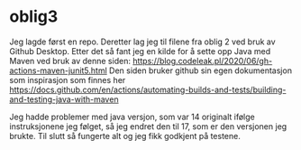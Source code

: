 # oblig3

Jeg lagde først en repo. Deretter lag jeg til filene fra oblig 2 ved bruk av Github Desktop. Etter det så fant jeg en kilde for å sette opp Java med Maven ved bruk av denne siden: https://blog.codeleak.pl/2020/06/gh-actions-maven-junit5.html
Den siden bruker github sin egen dokumentasjon som inspirasjon som finnes her https://docs.github.com/en/actions/automating-builds-and-tests/building-and-testing-java-with-maven

Jeg hadde problemer med java versjon, som var 14 originalt ifølge instruksjonene jeg følget, så jeg endret den til 17, som er den versjonen jeg brukte. Til slutt så fungerte alt og jeg fikk godkjent på testene.
